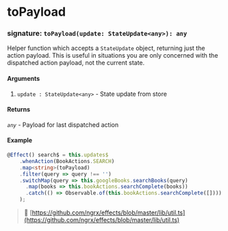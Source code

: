 # toPayload
### signature: `toPayload(update: StateUpdate<any>): any`

Helper function which accepts a `StateUpdate` object, returning just the action payload. This is useful in situations
you are only concerned with the dispatched action payload, not the current state.

#### Arguments

1. `update : StateUpdate<any>` - State update from store 

#### Returns
*`any`* - Payload for last dispatched action

#### Example
```ts
@Effect() search$ = this.updates$
    .whenAction(BookActions.SEARCH)
    .map<string>(toPayload)
    .filter(query => query !== '')
    .switchMap(query => this.googleBooks.searchBooks(query)
      .map(books => this.bookActions.searchComplete(books))
      .catch(() => Observable.of(this.bookActions.searchComplete([])))
    );
```

> :file_folder: [https://github.com/ngrx/effects/blob/master/lib/util.ts](https://github.com/ngrx/effects/blob/master/lib/util.ts)